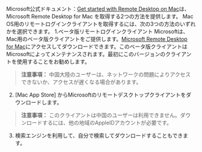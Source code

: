 ﻿Microsoft公式ドキュメント：[Get started with Remote Desktop on Mac](https://docs.microsoft.com/en-us/windows-server/remote/remote-desktop-services/clients/remote-desktop-mac)は、Microsoft Remote Desktop for Mac を取得する2つの方法を提供します。 Mac OS用のリモートログインクライアントを取得するには、次の3つの方法のいずれかを選択できます。
 1.ベータ版リモートログインクライアント
Microsoftは、Mac用のベータ版クライアントをご提供します。[Microsoft Remote Desktop for Mac](https://install.appcenter.ms/orgs/rdmacios-k2vy/apps/microsoft-remote-desktop-for-mac/distribution_groups/all-users-of-microsoft-remote-desktop-for-mac)にアクセスしてダウンロードできます。このベータ版クライアントはMicrosoftによってメンテナンスされます。最初にこのバージョンのクライアントを使用することをお勧めします。
> **注意事項：**
> 中国大陸のユーザーは、ネットワークの問題によりアクセスできないか、アクセスが遅くなる場合があります。

 2. [Mac App Store] からMicrosoftのリモートデスクトップクライアントをダウンロードします。

> **注意事項：**
> このクライアントは中国のユーザーは利用できません。ダウンロードするには、他の地域のAppleIDアカウントが必要です。

 3.  検索エンジンを利用して、自分で検索してダウンロードすることもできます。

